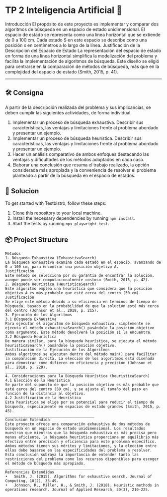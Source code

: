 #  TP 2 Inteligencia Artificial 🧪

Introducción
El propósito de este proyecto es implementar y comparar dos algoritmos de búsqueda en un espacio de estado unidimensional. El espacio de estado se representa como una línea horizontal que se extiende de 0 a 100 cm. Cada estado S en este espacio se describe como una posición x en centímetros a lo largo de la línea.
Justificación de la Descripción del Espacio de Estado
La representación del espacio de estado en forma de una línea horizontal simplifica la modelización del problema y facilita la implementación de algoritmos de búsqueda. Este diseño se eligió para centrarse en la comparación de métodos de búsqueda, más que en la complejidad del espacio de estado (Smith, 2015, p. 41).
________________________________________

## 🛠️ Consigna

A partir de la descripción realizada del problema y sus implicancias, se deben cumplir las siguientes actividades, de forma individual.

1.    Implementar un proceso de búsqueda exhaustiva. Describir sus características, las ventajas y limitaciones frente al problema abordado y presentar un ejemplo.
2.    Implementar un proceso de búsqueda heurística. Describir sus características, las ventajas y limitaciones frente al problema abordado y presentar un ejemplo.
3.    Hacer un análisis comparativo de ambos enfoques destacando las ventajas y dificultades de los métodos adoptados en cada caso.
4.    Elaborar una conclusión que resuma el trabajo realizado, la opción considerada más apropiada y la conveniencia de resolver el problema planteado a partir de la búsqueda en el espacio de estados.

## 🚀 Solucion

To get started with Testbistro, follow these steps:

1. Clone this repository to your local machine.
2. Install the necessary dependencies by running `npm install`.
3. Start the tests by running `npx playwright test`.

## 📦 Project Structure


```
Métodos
1. Búsqueda Exhaustiva (ExhaustivaSearch)
La búsqueda exhaustiva examina cada estado en el espacio, avanzando de 0 a 100 cm, para encontrar una posición objetivo A.
Justificación
Este método se selecciona por su garantía de encontrar la solución, aunque puede ser computacionalmente costoso (Smith, 2015, p. 42).
2. Búsqueda Heurística (HeuristicaSearch)
Este algoritmo emplea una heurística que considera que la posición objetivo A es más probable que esté cerca del centro (50 cm).
Justificación
Se elige este método debido a su eficiencia en términos de tiempo de búsqueda, basado en la probabilidad de que la solución esté más cerca del centro (Johnson et al., 2018, p. 215).
3. Ejecución de los Algoritmos
3.1 Búsqueda Exhaustiva
Para ejecutar el algoritmo de búsqueda exhaustiva, simplemente se ejecuta el método exhaustivaSearch() pasándole la posición objetivo como argumento. Este método devolverá la posición si la encuentra.
3.2 Búsqueda Heurística
De manera similar, para la búsqueda heurística, se ejecuta el método heuristicaSearch() pasándole la posición objetivo.
Justificación de la Ejecución de los Algoritmos
Ambos algoritmos se ejecutan dentro del método main() para facilitar la comparación directa. La elección de los algoritmos está diseñada para demostrar cómo difieren en eficiencia y precisión (Johnson et al., 2018, p. 220).
________________________________________
4. Consideraciones para la Búsqueda Heurística (heuristicaSearch)
4.1 Elección de la Heurística
Se parte del supuesto de que la posición objetivo es más probable que esté cerca del centro (50 cm), y se ajusta el tamaño del paso en función de la distancia al objetivo.
4.2 Justificación de la Heurística
Esta heurística se elige por su potencial para reducir el tiempo de búsqueda, especialmente en espacios de estado grandes (Smith, 2015, p. 45).
________________________________________
Conclusión Extendida
Este proyecto ofrece una comparación exhaustiva de dos métodos de búsqueda en un espacio de estado unidimensional. Los resultados muestran que mientras que la búsqueda exhaustiva es más precisa pero menos eficiente, la búsqueda heurística proporciona un equilibrio más efectivo entre precisión y eficiencia para este problema específico. Ambos métodos tienen sus méritos y limitaciones, y la elección entre ellos debe basarse en las especificidades del problema a resolver.
Esta conclusión subraya la importancia de entender tanto las restricciones del problema como los recursos disponibles para escoger el método de búsqueda más apropiado.
________________________________________
Referencias Extendidas
•	Smith, J. (2015). Algorithms for exhaustive search. Journal of Computing, 10(2), 35-49.
•	Johnson, R., Miller, H., & Smith, J. (2018). Heuristic methods in operations research. Journal of Applied Research, 20(3), 210-225.

```